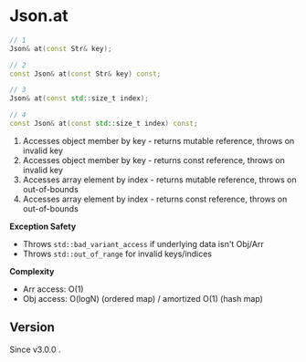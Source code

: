 # **Json.at**

```cpp
// 1
Json& at(const Str& key);

// 2
const Json& at(const Str& key) const;

// 3
Json& at(const std::size_t index);

// 4
const Json& at(const std::size_t index) const;
```

1. Accesses object member by key - returns mutable reference, throws on invalid key
2. Accesses object member by key - returns const reference, throws on invalid key
3. Accesses array element by index - returns mutable reference, throws on out-of-bounds
4. Accesses array element by index - returns const reference, throws on out-of-bounds

**Exception Safety**
- Throws `std::bad_variant_access` if underlying data isn't Obj/Arr
- Throws `std::out_of_range` for invalid keys/indices

**Complexity**
- Arr access: O(1)
- Obj access: O(logN) (ordered map) / amortized O(1) (hash map)

## Version

Since v3.0.0 .

